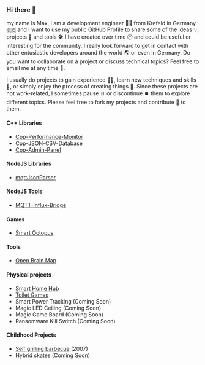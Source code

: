 ### Hi there 👋

my name is Max, I am a development engineer 👨‍🔬 from Krefeld in Germany 🇩🇪 and I want to use my public GitHub Profile to share some of the ideas 💡, projects 🔬 and tools 🛠️ I have created over time 🕑 and could be useful or interesting for the community. I really look forward to get in contact with other entusiastic developers around the world 🌎 or even in Germany. Do you want to collaborate on a project or discuss technical topics? Feel free to email me at any time 📧.

I usually do projects to gain experience 👨‍🎓, learn new techniques and skills 🌱, or simply enjoy the process of creating things 🤩. Since these projects are not work-related, I sometimes pause ⏸️ or discontinue ⏹️ them to explore different topics. Please feel free to fork my projects and contribute 🤝 to them.

#### C++ Libraries

- [Cpp-Performance-Monitor](https://github.com/mgiesen/Cpp-Performance-Monitor)
- [Cpp-JSON-CSV-Database](https://github.com/mgiesen/Cpp-JSON-CSV-Database)
- [Cpp-Admin-Panel](https://github.com/mgiesen/Cpp-Admin-Panel)

#### NodeJS Libraries

- [mqttJsonParser](https://github.com/mgiesen/mqttJsonParser)

#### NodeJS Tools

- [MQTT-Influx-Bridge](https://github.com/mgiesen/MQTT-Influx-Bridge)

#### Games

- [Smart Octopus](https://github.com/mgiesen/Smart-Octopus)

#### Tools

- [Open Brain Map](https://github.com/mgiesen/Open-Brain-Map)

#### Physical projects

- [Smart Home Hub](https://github.com/mgiesen/Smart-Home-Hub)
- [Toilet Games](https://github.com/mgiesen/Toilet-Games)
- Smart Power Tracking (Coming Soon)
- Magic LED Ceiling (Coming Soon)
- Magic Game Board (Coming Soon)
- Ransomware Kill Switch (Coming Soon)

#### Childhood Projects

- [Self grilling barbecue](https://github.com/mgiesen/Self-Grilling-Barbecue) (2007)
- Hybrid skates (Coming Soon)

<!--
### Contact

<a href="https://www.linkedin.com/in/maximilian-giesen/" target="_blank"> <img src="https://upload.wikimedia.org/wikipedia/commons/c/ca/LinkedIn_logo_initials.png" align="left" alt="LinkedIn" height='30px'/> </a>
<a href="mailto:mgiesengithub@icloud.com" target="_blank"><img align="left" alt="Mail" height ="30px" src="https://upload.wikimedia.org/wikipedia/commons/thumb/d/df/Microsoft_Office_Outlook_%282018–present%29.svg/1024px-Microsoft_Office_Outlook_%282018–present%29.svg.png"></a>
-->

<!--
**mgiesen/mgiesen** is a ✨ _special_ ✨ repository because its `README.md` (this file) appears on your GitHub profile.

Here are some ideas to get you started:

- 🔭 I’m currently working on ...
- 🌱 I’m currently learning ...
- 👯 I’m looking to collaborate on ...
- 🤔 I’m looking for help with ...
- 💬 Ask me about ...
- 📫 How to reach me: ...
- 😄 Pronouns: ...
- ⚡ Fun fact: ...
-->
